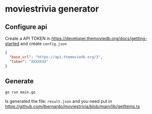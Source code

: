 # moviestrivia generator

## Configure api

Create a API TOKEN in https://developer.themoviedb.org/docs/getting-started and create `config.json`

```json
{
  "base_url": "https://api.themoviedb.org/3",
  "token": "XXXXXXX"
}
```

## Generate

```shell
go run main.go
```

Is generated the file: `result.json` and you need put in https://github.com/lbernardo/moviestrivia/blob/main/lib/getItems.ts